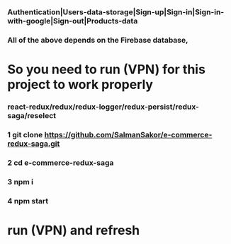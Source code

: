 ### Authentication|Users-data-storage|Sign-up|Sign-in|Sign-in-with-google|Sign-out|Products-data

### All of the above depends on the Firebase database,

# So you need to run (VPN) for this project to work properly

### react-redux/redux/redux-logger/redux-persist/redux-saga/reselect

### 1 git clone https://github.com/SalmanSakor/e-commerce-redux-saga.git

### 2 cd e-commerce-redux-saga

### 3 npm i

### 4 npm start

# run (VPN) and refresh
